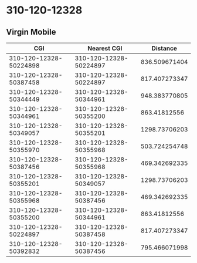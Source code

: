 # 310-120-12328
## Virgin Mobile


| CGI | Nearest CGI | Distance |
|-----|-------------|----------|
| 310-120-12328-50224898 | 310-120-12328-50224897 | 836.509671404 |
| 310-120-12328-50387458 | 310-120-12328-50224897 | 817.407273347 |
| 310-120-12328-50344449 | 310-120-12328-50344961 | 948.383770805 |
| 310-120-12328-50344961 | 310-120-12328-50355200 | 863.41812556 |
| 310-120-12328-50349057 | 310-120-12328-50355201 | 1298.73706203 |
| 310-120-12328-50355970 | 310-120-12328-50355968 | 503.724254748 |
| 310-120-12328-50387456 | 310-120-12328-50355968 | 469.342692335 |
| 310-120-12328-50355201 | 310-120-12328-50349057 | 1298.73706203 |
| 310-120-12328-50355968 | 310-120-12328-50387456 | 469.342692335 |
| 310-120-12328-50355200 | 310-120-12328-50344961 | 863.41812556 |
| 310-120-12328-50224897 | 310-120-12328-50387458 | 817.407273347 |
| 310-120-12328-50392832 | 310-120-12328-50387456 | 795.466071998 |
